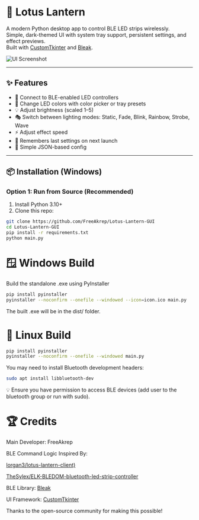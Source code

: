 # 🌸 Lotus Lantern

A modern Python desktop app to control BLE LED strips wirelessly.  
Simple, dark-themed UI with system tray support, persistent settings, and effect previews.  
Built with [CustomTkinter](https://github.com/TomSchimansky/CustomTkinter) and [Bleak](https://github.com/hbldh/bleak).

![UI Screenshot](https://github.com/FreeAkrep/Lotus-Lantern-win/blob/main/screenshots/ui_main.png?raw=true)

---

## ✨ Features

- 🔌 Connect to BLE-enabled LED controllers
- 🎨 Change LED colors with color picker or tray presets
- 💡 Adjust brightness (scaled 1–5)
- 🎭 Switch between lighting modes: Static, Fade, Blink, Rainbow, Strobe, Wave
- ⚡ Adjust effect speed
- 💾 Remembers last settings on next launch
- 🔧 Simple JSON-based config

---

## 📦 Installation (Windows)

### Option 1: Run from Source (Recommended)

1. Install Python 3.10+  
2. Clone this repo:

```bash
git clone https://github.com/FreeAkrep/Lotus-Lantern-GUI
cd Lotus-Lantern-GUI
pip install -r requirements.txt
python main.py
```
# 🪟 Windows Build

Build the standalone .exe using PyInstaller
```bash
pip install pyinstaller
pyinstaller --noconfirm --onefile --windowed --icon=icon.ico main.py
```
The built .exe will be in the dist/ folder.

# 🐧 Linux Build
```bash
pip install pyinstaller
pyinstaller --noconfirm --onefile --windowed main.py
```
You may need to install Bluetooth development headers:
```bash
sudo apt install libbluetooth-dev
```
💡 Ensure you have permission to access BLE devices (add user to the bluetooth group or run with sudo).
# 🏆 Credits
Main Developer: FreeAkrep

BLE Command Logic Inspired By:

  [lorgan3/lotus-lantern-client)](https://github.com/lorgan3/lotus-lantern-client)

  [TheSylex/ELK-BLEDOM-bluetooth-led-strip-controller](https://github.com/TheSylex/ELK-BLEDOM-bluetooth-led-strip-controller)

BLE Library: [Bleak](https://github.com/hbldh/bleak)

UI Framework: [CustomTkinter](https://github.com/TomSchimansky/CustomTkinter)

Thanks to the open-source community for making this possible!


